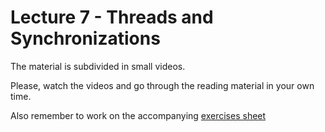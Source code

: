 # Lecture 7 - Threads and Synchronizations

The material is subdivided in small videos.

Please, watch the videos and go through the reading material in your own time.

Also remember to work on the accompanying [exercises sheet](../exercises/EXERCISE7.md)

